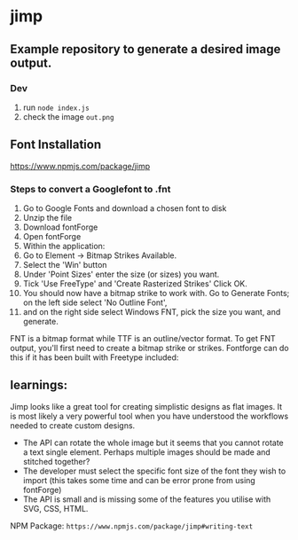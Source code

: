# jimp

## Example repository to generate a desired image output.

### Dev

1. run `node index.js`
2. check the image `out.png`

## Font Installation

https://www.npmjs.com/package/jimp

### Steps to convert a Googlefont to .fnt

1. Go to Google Fonts and download a chosen font to disk
2. Unzip the file
3. Download fontForge
4. Open fontForge
5. Within the application:
6. Go to Element -> Bitmap Strikes Available.
7. Select the 'Win' button
8. Under 'Point Sizes' enter the size (or sizes) you want.
9. Tick 'Use FreeType' and 'Create Rasterized Strikes' Click OK.
10. You should now have a bitmap strike to work with. Go to Generate Fonts; on the left side select 'No Outline Font', 
11. and on the right side select Windows FNT, pick the size you want, and generate.

FNT is a bitmap format while TTF is an outline/vector format. To get FNT output, you'll first need to create a bitmap strike or strikes. Fontforge can do this if it has been built with Freetype included:

## learnings:

Jimp looks like a great tool for creating simplistic designs as flat images. It is most likely a very powerful tool when you have understood the workflows needed to create custom designs.

- The API can rotate the whole image but it seems that you cannot rotate a text single element. Perhaps multiple images should be made and stitched together?
- The developer must select the specific font size of the font they wish to import (this takes some time and can be error prone from using fontForge)
- The API is small and is missing some of the features you utilise with SVG, CSS, HTML. 

NPM Package: `https://www.npmjs.com/package/jimp#writing-text`
